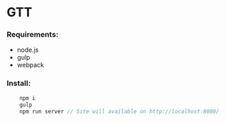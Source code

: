 GTT
================

### Requirements:

- node.js
- gulp
- webpack

### Install:

```javascript
    npm i
    gulp
    npm run server // Site will available on http://localhost:8080/
```